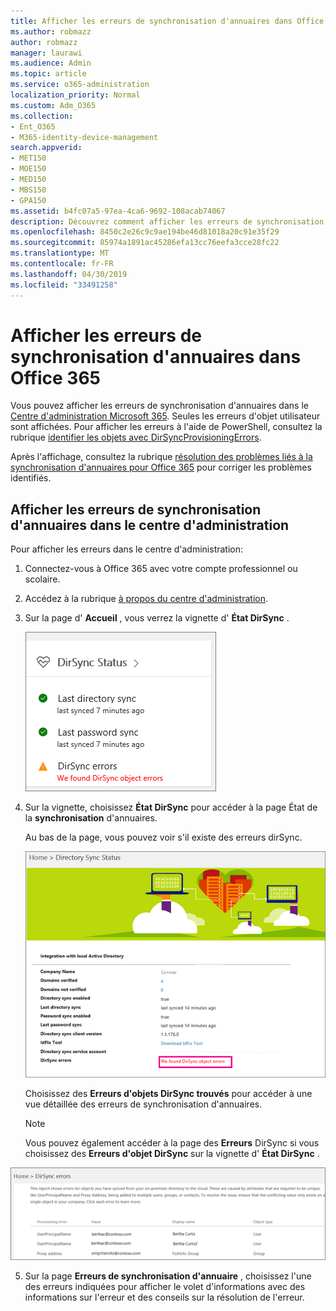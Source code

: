 ```yaml
---
title: Afficher les erreurs de synchronisation d'annuaires dans Office 365
ms.author: robmazz
author: robmazz
manager: laurawi
ms.audience: Admin
ms.topic: article
ms.service: o365-administration
localization_priority: Normal
ms.custom: Adm_O365
ms.collection:
- Ent_O365
- M365-identity-device-management
search.appverid:
- MET150
- MOE150
- MED150
- MBS150
- GPA150
ms.assetid: b4fc07a5-97ea-4ca6-9692-108acab74067
description: Découvrez comment afficher les erreurs de synchronisation d'annuaires dans le centre d'administration Microsoft 365.
ms.openlocfilehash: 8450c2e26c9c9ae194be46d81018a20c91e35f29
ms.sourcegitcommit: 85974a1891ac45286efa13cc76eefa3cce28fc22
ms.translationtype: MT
ms.contentlocale: fr-FR
ms.lasthandoff: 04/30/2019
ms.locfileid: "33491258"
---
```

# <a name="view-directory-synchronization-errors-in-office-365"></a>Afficher les erreurs de synchronisation d'annuaires dans Office 365

Vous pouvez afficher les erreurs de synchronisation d'annuaires dans le [Centre d'administration Microsoft 365](https://admin.microsoft.com). Seules les erreurs d'objet utilisateur sont affichées. Pour afficher les erreurs à l'aide de PowerShell, consultez la rubrique [identifier les objets avec DirSyncProvisioningErrors](https://docs.microsoft.com/azure/active-directory/hybrid/how-to-connect-syncservice-duplicate-attribute-resiliency).

Après l'affichage, consultez la rubrique [résolution des problèmes liés à la synchronisation d'annuaires pour Office 365](fix-problems-with-directory-synchronization.md) pour corriger les problèmes identifiés.
  
## <a name="view-directory-synchronization-errors-in-the-admin-center"></a>Afficher les erreurs de synchronisation d'annuaires dans le centre d'administration

Pour afficher les erreurs dans le centre d'administration:
  
1. Connectez-vous à Office 365 avec votre compte professionnel ou scolaire. 
    
2. Accédez à la rubrique [à propos du centre d'administration](https://support.office.com/article/758befc4-0888-4009-9f14-0d147402fd23).
    
3. Sur la page d' **Accueil** , vous verrez la vignette d' **État DirSync** . 
    
    ![Vignette d'État dirSync dans l'aperçu du centre d'administration](media/060006e9-de61-49d5-8979-e77cda198e71.png)
  
4. Sur la vignette, choisissez **État DirSync** pour accéder à la page État de la **synchronisation** d'annuaires. 
    
    Au bas de la page, vous pouvez voir s'il existe des erreurs dirSync.
    
    ![Sur la page État de la synchronisation d'annuaires, vous pouvez voir s'il existe des erreurs d'objet dirSync](media/882094a3-80d3-4aae-b90b-78b27047974c.png)
  
    Choisissez des **Erreurs d'objets DirSync trouvés** pour accéder à une vue détaillée des erreurs de synchronisation d'annuaires. 
    
    > [!NOTE]
    > Vous pouvez également accéder à la page des **Erreurs** DirSync si vous choisissez des **Erreurs d'objet DirSync** sur la vignette d' **État DirSync** . 
  
![Page des erreurs dirSync](media/a6e302d4-6be7-4e3a-b4b5-81c5a2c02952.png)
  
5. Sur la page **Erreurs de synchronisation d'annuaire** , choisissez l'une des erreurs indiquées pour afficher le volet d'informations avec des informations sur l'erreur et des conseils sur la résolution de l'erreur. 

